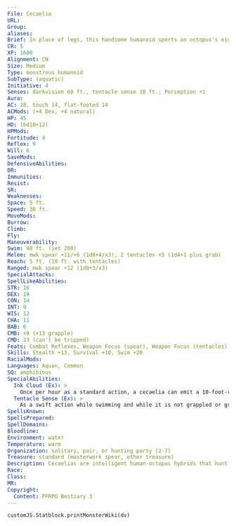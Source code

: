 ```yaml
---
File: Cecaelia
URL: 
Group: 
aliases: 
Brief: In place of legs, this handsome humanoid sports an octopus's eight writhing tentacles.
CR: 5
XP: 1600
Alignment: CN
Size: Medium
Type: monstrous humanoid
SubType: (aquatic)
Initiative: 4
Senses: darkvision 60 ft., tentacle sense 10 ft.; Perception +1
Aura: 
AC: 18, touch 14, flat-footed 14
ACMods: (+4 Dex, +4 natural)
HP: 45
HD: (6d10+12)
HPMods: 
Fortitude: 4
Reflex: 9
Will: 6
SaveMods: 
DefensiveAbilities: 
DR: 
Immunities: 
Resist: 
SR: 
Weaknesses: 
Space: 5 ft.
Speed: 30 ft.
MoveMods: 
Burrow: 
Climb: 
Fly: 
Maneuverability: 
Swim: 40 ft. (jet 200)
Melee: mwk spear +11/+6 (1d8+4/x3), 2 tentacles +5 (1d4+1 plus grab)
Reach: 5 ft. (10 ft. with tentacles)
Ranged: mwk spear +12 (1d8+3/x3)
SpecialAttacks: 
SpellLikeAbilities: 
STR: 16
DEX: 19
CON: 14
INT: 9
WIS: 12
CHA: 11
BAB: 6
CMB: +9 (+13 grapple)
CMD: 23 (can't be tripped)
Feats: Combat Reflexes, Weapon Focus (spear), Weapon Focus (tentacles)
Skills: Stealth +13, Survival +10, Swim +20
RacialMods: 
Languages: Aquan, Common
SQ: amphibious
SpecialAbilities:
  Ink Cloud (Ex): >
    Once per hour as a standard action, a cecaelia can emit a 10-foot-radius sphere of ink while underwater. This ink cloud provides total concealment and persists for 1 minute.
  Tentacle Sense (Ex): >
    As a swift action while swimming and while it is not grappled or grappling, the cecaelia can spread its tentacles wide to form a sensory net around it. This grants blindsight to a range of 10 feet and lasts as long as the cecaelia concentrates. While this effect lasts, the creature cannot attack with its tentacles or move.
SpellsKnown: 
SpellsPrepared: 
SpellDomains: 
Bloodline: 
Environment: water
Temperature: warm
Organization: solitary, pair, or hunting party (2-7)
Treasure: standard (masterwork spear, other treasure)
Description: Cecaelias are intelligent human-octopus hybrids that hunt coastlines and ocean reefs. A cecaelia's humanoid upper body varies individually but generally ref lects the features of the inhabitants of the  nearest humanoid settlements. Sages think this is an adaptive trait, akin to an octopus's natural camouf lage, allowing cecaelias to mutate within one to two generations to blend in with humanoids sharing their territory. Cecaelia stand 6 feet tall on land, and weigh just over 200 pounds. They generally live to be 60 years old.  Cecaelias don't normally wear clothes, but often carry woven seaweed backpacks. They prefer not to wear armor, though when they do, they prefer light, flexible varieties. Tattoos are a common form of decoration as well.  Cecaelias are inquisitive creatures, but wary of strangers, and are quickly frustrated by wordy attempts at diplomacy-which they nearly always view as attempts at deception. As allies, they can be valuable to coastal communities since they often dig up treasures from the seabed that they then trade for fragments of polished glass or bits of "land fare," as they refer to food not taken from the sea.
Race: 
Class: 
MR: 
Copyright:
  Content: PFRPG Bestiary 3
---
```

```dataviewjs
customJS.Statblock.printMonsterWiki(dv)
```
